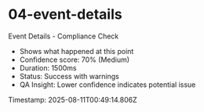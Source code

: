 # 04-event-details

Event Details - Compliance Check

- Shows what happened at this point
- Confidence score: 70% (Medium)
- Duration: 1500ms
- Status: Success with warnings
- QA Insight: Lower confidence indicates potential issue

Timestamp: 2025-08-11T00:49:14.806Z